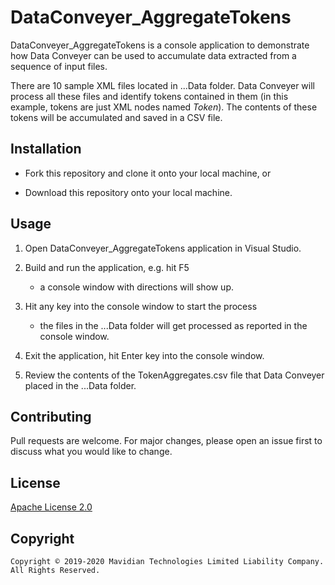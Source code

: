 # DataConveyer_AggregateTokens

DataConveyer_AggregateTokens is a console application to demonstrate how Data Conveyer can be
used to accumulate data extracted from a sequence of input files.

There are 10 sample XML files located in ...Data folder. Data Conveyer will process all these
files and identify tokens contained in them (in this example, tokens are just XML nodes named *Token*). The
 contents of these tokens will be accumulated and saved in a CSV file. 

## Installation

* Fork this repository and clone it onto your local machine, or

* Download this repository onto your local machine.

## Usage

1. Open DataConveyer_AggregateTokens application in Visual Studio.

2. Build and run the application, e.g. hit F5

    - a console window with directions will show up.

3. Hit any key into the console window to start the process

    - the files in the ...Data folder will get processed as reported in the console window.

4. Exit the application, hit Enter key into the console window.

5. Review the contents of the TokenAggregates.csv file that Data Conveyer placed in the ...Data folder.

## Contributing

Pull requests are welcome. For major changes, please open an issue first to discuss what you would like to change.

## License

[Apache License 2.0](https://choosealicense.com/licenses/apache-2.0/)

## Copyright

```
Copyright © 2019-2020 Mavidian Technologies Limited Liability Company. All Rights Reserved.
```
